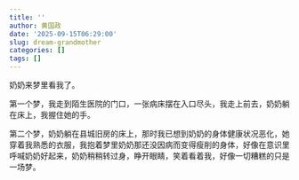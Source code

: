 ```yaml
---
title: ''
author: 黄国政
date: '2025-09-15T06:29:00'
slug: dream-grandmother
categories: []
tags: []
---
```


<!--more-->

奶奶来梦里看我了。

第一个梦，我走到陌生医院的门口，一张病床摆在入口尽头，我走上前去，奶奶躺在床上，我握住她的手。

第二个梦，奶奶躺在县城旧房的床上，那时我已想到奶奶的身体健康状况恶化，她穿着我熟悉的衣服，我抱着梦里奶奶那还没因病而变得瘦削的身体，好像在意识里呼喊奶奶好起来，奶奶稍稍转过身，睁开眼睛，笑着看着我，好像一切糟糕的只是一场梦。